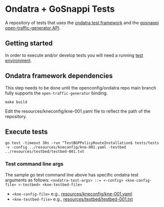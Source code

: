 # Ondatra + GoSnappi Tests
A repository of tests that uses the [ondatra test framework](https://github.com/openconfig/ondatra) 
and the [gosnappi open-traffic-generator API](https://github.com/open-traffic-generator).

## Getting started
In order to execute and/or develop tests you will need a running 
[test environment](./TESTENV.md).

## Ondatra framework dependencies
This step needs to be done until the openconfig/ondatra repo main branch 
fully supports the `open-traffic-generator` binding.
```
make build
```
Edit the resources/kneconfig/kne-001.yaml file to reflect the path of the repository.

## Execute tests
```
go test -timeout 30s -run ^TestBGPPolicyRouteInstallation$ tests/tests -v -config ../resources/kneconfig/kne-001.yaml -testbed ../resources/testbed/testbed-001.txt
```

### Test command line args
The sample go test command line above has specific ondatra test arguments as follows:
`<ondatra-test-args> ::= <-config> <kne-config-file> <-testbed> <kne-testbed-file>`
- `<kne-config-file>` e.g., [resources/kneconfig/kne-001.yaml](./resources/kneconfig/kne-001.yaml)
- `<kne-testbed-file>` e.g., [resources/testbed/testbed-001.txt](./resources/testbed/testbed-001.txt)

